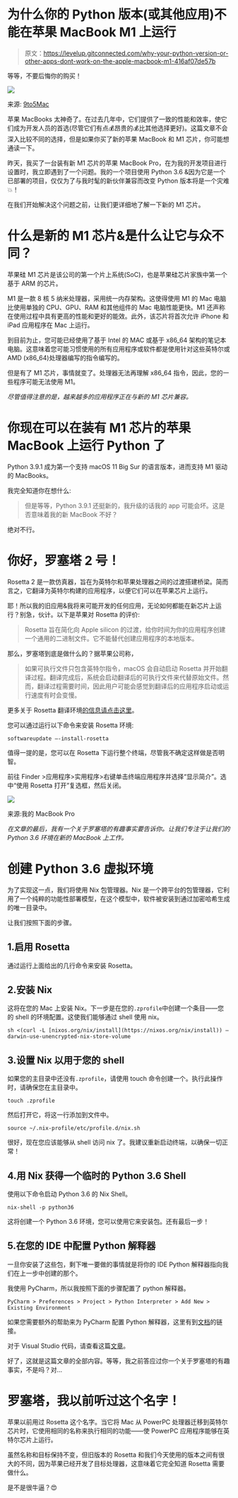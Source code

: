 # 为什么你的 Python 版本(或其他应用)不能在苹果 MacBook M1 上运行

> 原文：<https://levelup.gitconnected.com/why-your-python-version-or-other-apps-dont-work-on-the-apple-macbook-m1-416af07de57b>

等等，不要后悔你的购买！

![](img/4e744debfc8889e8f99b448dd2daf363.png)

来源: [9to5Mac](https://www.google.com/url?sa=i&url=https%3A%2F%2F9to5mac.com%2F2020%2F11%2F11%2Fapples-m1-chip-analysis%2F&psig=AOvVaw3S5WNLXL1ZdzWndnpjkxJ9&ust=1626349970947000&source=images&cd=vfe&ved=0CAoQjRxqFwoTCJCrlPS_4vECFQAAAAAdAAAAABAE)

苹果 MacBooks 太神奇了。在过去几年中，它们提供了一致的性能和效率，使它们成为开发人员的首选(尽管它们有点💰昂贵的💰比其他选择更好)。这篇文章不会深入比较不同的选择，但是如果你买了新的苹果 MacBook 和 M1 芯片，你可能想通读一下。

昨天，我买了一台装有新 M1 芯片的苹果 MacBook Pro，在为我的开发项目进行设置时，我立即遇到了一个问题。我的一个项目使用 Python 3.6 &因为它是一个已部署的项目，仅仅为了与我时髦的新伙伴兼容而改变 Python 版本将是一个灾难💥！

在我们开始解决这个问题之前，让我们更详细地了解一下新的 M1 芯片。

# 什么是新的 M1 芯片&是什么让它与众不同？

苹果硅 M1 芯片是该公司的第一个片上系统(SoC)，也是苹果硅芯片家族中第一个基于 ARM 的芯片。

M1 是一款 8 核 5 纳米处理器，采用统一内存架构。这使得使用 M1 的 Mac 电脑比使用单独的 CPU、GPU、RAM 和其他组件的 Mac 电脑性能更快。M1 还声称在使用过程中具有更高的性能和更好的能效。此外，该芯片将首次允许 iPhone 和 iPad 应用程序在 Mac 上运行。

到目前为止，您可能已经使用了基于 Intel 的 MAC 或基于 x86_64 架构的笔记本电脑。这意味着您可能习惯使用的所有应用程序或软件都是使用针对这些英特尔或 AMD (x86_64)处理器编写的指令编写的。

但是有了 M1 芯片，事情就变了。处理器无法再理解 x86_64 指令，因此，您的一些程序可能无法使用 M1。

*尽管值得注意的是，越来越多的应用程序正在与新的 M1 芯片兼容。*

# 你现在可以在装有 M1 芯片的苹果 MacBook 上运行 Python 了

Python 3.9.1 成为第一个支持 macOS 11 Big Sur 的语言版本，进而支持 M1 驱动的 MacBooks。

我完全知道你在想什么:

> 但是等等，Python 3.9.1 还挺新的，我升级的话我的 app 可能会坏。这是否意味着我的新 MacBook 不好？

绝对不行。

# 你好，罗塞塔 2 号！

Rosetta 2 是一款仿真器，旨在为英特尔和苹果处理器之间的过渡搭建桥梁。简而言之，它翻译为英特尔构建的应用程序，以便它们可以在苹果芯片上运行。

耶！所以我的旧应用&我将来可能开发的任何应用，无论如何都能在新芯片上运行？别急，伙计。以下是苹果对 Rosetta 的评价:

> Rosetta 旨在简化向 Apple silicon 的过渡，给你时间为你的应用程序创建一个通用的二进制文件。它不能替代创建应用程序的本地版本。

那么，罗塞塔到底是做什么的？据苹果公司称，

> 如果可执行文件只包含英特尔指令，macOS 会自动启动 Rosetta 并开始翻译过程。翻译完成后，系统会启动翻译后的可执行文件来代替原始文件。然而，翻译过程需要时间，因此用户可能会感觉到翻译后的应用程序启动或运行速度有时会变慢。

更多关于 Rosetta 翻译环境[的信息请点击这里](https://developer.apple.com/documentation/apple-silicon/about-the-rosetta-translation-environment)。

您可以通过运行以下命令来安装 Rosetta 环境:

```
softwareupdate —-install-rosetta
```

值得一提的是，您可以在 Rosetta 下运行整个终端，尽管我不确定这样做是否明智。

前往 Finder >应用程序>实用程序>右键单击终端应用程序并选择“显示简介”。选中“使用 Rosetta 打开”复选框，然后关闭。

![](img/6d75e60d45576a90c419483b32662cac.png)

来源:我的 MacBook Pro

*在文章的最后，我有一个关于罗塞塔的有趣事实要告诉你。让我们专注于让我们的 Python 3.6 环境在新的 MacBook 上工作。*

# 创建 Python 3.6 虚拟环境

为了实现这一点，我们将使用 Nix 包管理器。Nix 是一个跨平台的包管理器，它利用了一个纯粹的功能性部署模型，在这个模型中，软件被安装到通过加密哈希生成的唯一目录中。

让我们按照下面的步骤。

## 1.启用 Rosetta

通过运行上面给出的几行命令来安装 Rosetta。

## 2.安装 Nix

这将在您的 Mac 上安装 Nix。下一步是在您的`.zprofile`中创建一个条目——您的 shell 的环境配置。这使我们能够通过 shell 使用 nix。

```
sh <(curl -L [nixos.org/nix/install](https://nixos.org/nix/install)) — darwin-use-unencrypted-nix-store-volume
```

## 3.设置 Nix 以用于您的 shell

如果您的主目录中还没有`.zprofile`，请使用 touch 命令创建一个。执行此操作时，请确保您在主目录中。

```
touch .zprofile
```

然后打开它，将这一行添加到文件中。

```
source ~/.nix-profile/etc/profile.d/nix.sh
```

很好，现在您应该能够从 shell 访问 nix 了。我建议重新启动终端，以确保一切正常！

## 4.用 Nix 获得一个临时的 Python 3.6 Shell

使用以下命令启动 Python 3.6 的 Nix Shell。

```
nix-shell -p python36
```

这将创建一个 Python 3.6 环境，您可以使用它来安装包。还有最后一步！

## 5.在您的 IDE 中配置 Python 解释器

一旦你安装了这些包，剩下唯一要做的事情就是将你的 IDE Python 解释器指向我们在上一步中创建的那个。

我使用 PyCharm，所以我按照下面的步骤配置了 python 解释器。

```
PyCharm > Preferences > Project > Python Interpreter > Add New > Existing Environment
```

如果您需要额外的帮助来为 PyCharm 配置 Python 解释器，这里有到[文档](https://www.jetbrains.com/help/pycharm/creating-virtual-environment.html)的链接。

对于 Visual Studio 代码，请查看这篇[文章](https://code.visualstudio.com/docs/python/environments)。

好了，这就是这篇文章的全部内容。等等，我之前答应过你一个关于罗塞塔的有趣事实，不是吗？对…

# 罗塞塔，我以前听过这个名字！

苹果以前用过 Rosetta 这个名字。当它将 Mac 从 PowerPC 处理器迁移到英特尔芯片时，它使用相同的名称来执行相同的功能——使 PowerPC 应用程序能够在英特尔芯片上运行。

虽然名称和目标保持不变，但旧版本的 Rosetta 和我们今天使用的版本之间有很大的不同，因为苹果已经开发了目标处理器，这意味着它完全知道 Rosetta 需要做什么。

是不是很牛逼？😍